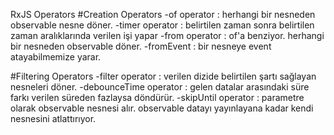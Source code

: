RxJS Operators
#Creation Operators
-of operator : herhangi bir nesneden observable nesne döner.
-timer operator : belirtilen zaman sonra belirtilen zaman aralıklarında verilen işi yapar
-from operator : of'a benziyor. herhangi bir nesneden observable döner.
-fromEvent : bir nesneye event atayabilmemize yarar.

#Filtering Operators
-filter operator : verilen dizide belirtilen şartı sağlayan nesneleri döner.
-debounceTime operator : gelen datalar arasındaki süre farkı verilen süreden fazlaysa döndürür.
-skipUntil operator : parametre olarak observable nesnesi alır. observable datayı yayınlayana kadar kendi nesnesini atlattırıyor.
